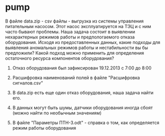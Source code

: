# pump
В файле data.zip - csv файлы - выгрузка из системы управления питательным насосом. Этот насос эксплуатируется на ТЭЦ и с ним часто бывают проблемы. Наша задача состоит в выявлении нехарактерных режимов работы и предпологаемого отказа оборудования. Исходя из предоставленных данных, какие подходы для выявления аномальных режимов работы и нестабильности вы бы предложили? Какой подход можно применить для определения остаточного ресурса компонентов оборудования?


1. Отказ оборудования был зафиксирован 19.12.2013 с 7:00 до 8:00

2. Расшифровка наименований полей в файле "Расшифровка сигналов.csv"

3. В data.zip есть еще один отказ оборудования, наша задача найти его.

4. В данных могут быть шумы, датчики оборудования иногда сбоят (можно найти по необычным значениям)

5. В файле "Параметры ПТН-3.odt" - справка о том, как определяется режим работы оборудования



